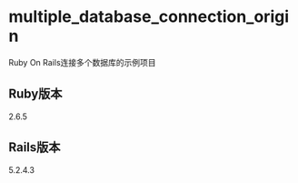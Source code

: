 # multiple_database_connection_origin
Ruby On Rails连接多个数据库的示例项目

## Ruby版本
2.6.5

## Rails版本
5.2.4.3
